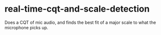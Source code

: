 real-time-cqt-and-scale-detection
=================================

Does a CQT of mic audio, and finds the best fit of a major scale to what the microphone picks up. 

